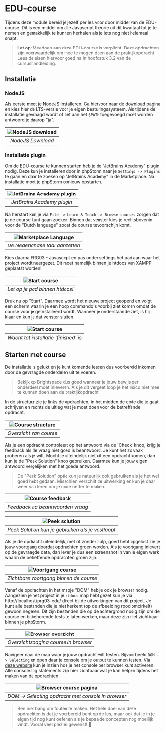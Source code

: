 # EDU-course

Tijdens deze module bereid je jezelf per les voor door middel van de
EDU-course. Dit is een middel om alle Javascript theorie uit dit kwartaal
tot je te nemen en gemakkelijk te kunnen herhalen als je iets nog niet
helemaal snapt.

> **Let op**: Meedoen aan deze EDU-course is verplicht. Deze opdrachten zijn
> voorwaardelijk om mee te mogen doen aan de praktijkopdracht. Lees de eisen
> hiervoor goed na in hoofdstuk 3.2 van de cursushandleiding.

## Installatie

### NodeJS

Als eerste moet je NodeJS installeren. Ga hiervoor naar de
[download](https://nodejs.org/en/download) pagina en kies hier de LTS-versie
voor je eigen besturingssysteem. Als tijdens de installatie gevraagd wordt of
het aan het `$PATH` toegevoegd moet worden antwoord je daarop "ja".

| ![NodeJS download](img/nodejs-download.png) | 
|:-------------------------------------------:| 
|              *NodeJS Download*              |

### Installatie plugin

Om de EDU-course te kunnen starten heb je de "JetBrains Academy" plugin nodig.
Deze kun je installeren door in phpStorm naar je `Settings -> Plugins` te
gaan en daar te zoeken op "JetBrains Academy" in de Marketplace. Na installatie
moet je phpStorm opnieuw opstarten.

| ![JetBrains Academy plugin](img/jetbrans-academy-plugin.png) | 
|:------------------------------------------------------------:| 
|                  *JetBrains Academy plugin*                  |

Na herstart kun je via `File -> Learn & Teach -> Browse courses` zorgen dat je
de course kunt gaan zoeken. Binnen dat venster kies je rechtsbovenin voor de
"Dutch language" zodat de course tevoorschijn komt.

| ![Marketplace Language](img/marketplace-language.png) | 
|:-----------------------------------------------------:| 
|            *De Nederlandse taal aanzetten*            |

Kies daarna PRG03 - Javascript en pas onder settings het pad aan waar het project
wordt neergezet. Dit moet namelijk binnen je htdocs van XAMPP geplaatst worden!

| ![Start course](img/start-course.png) | 
|:-------------------------------------:| 
|    *Let op je pad binnen htdocs!*     |

Druk nu op "Start". Daarmee wordt het nieuwe project geopend en volgt een scherm
waarin je een hoop commando's voorbij ziet komen omdat de course voor je
geïnstalleerd wordt. Wanneer je onderstaande ziet, is hij klaar en kun je dat
venster sluiten.

| ![Start course](img/install-finished.png) | 
|:-----------------------------------------:| 
|   *Wacht tot installatie 'finished' is*   |

## Starten met course

De installatie is gelukt en je kunt komende lessen dus voorbereid inkomen door
de gevraagde onderdelen uit te voeren.

> Bekijk op Brightspace dus goed wanneer je jouw bewijs per onderdeel moet
> inleveren. Als je dit vergeet loop je het risico niet mee te kunnen doen
> aan de praktijkopdracht.

In de structuur zie je links de opdrachten, in het midden de code die je gaat
schrijven en rechts de uitleg wat je moet doen voor de betreffende opdracht.

| ![Course structure](img/course-structure.png) | 
|:---------------------------------------------:| 
|            *Overzicht van course*             |

Als je een opdracht controleert op het antwoord via de 'Check' knop, krijg je
feedback als de vraag niet goed is beantwoord. Je kunt het zo vaak proberen als je
wilt. Mocht je uiteindelijk niet uit een opdracht komen, dan kun je de "Peek
Solution" knop gebruiken. Daarmee kun je jouw eigen antwoord vergelijken met het
goede antwoord.

> De "Peek Solution" optie kun je natuurlijk ook gebruiken als je het wel goed hebt
> gedaan. Misschien verschilt de uitwerking en kun je daar weer van leren om je code
> netter te maken.

| ![Course feedback](img/course-feedback.png) | 
|:-------------------------------------------:| 
|      *Feedback na beantwoorden vraag*       |

|  ![Peek solution](img/course-peek-solution.png)   | 
|:-------------------------------------------------:| 
| *Peek Solution kun je gebruiken als je vastloopt* |

Als je de opdracht uiteindelijk, met of zonder hulp, goed hebt opgelost zie je jouw
voortgang doordat opdrachten groen worden. Als je voortgang inlevert op de gevraagde
data, dan lever je dus een screenshot in van je eigen werk waarin de betreffende
opdrachten groen zijn.

| ![Voortgang course](img/course-progress.png) | 
|:--------------------------------------------:| 
|    *Zichtbare voortgang binnen de course*    |

Vanaf de opdrachten in het mapje "DOM" heb je ook je browser nodig. Aangezien je het
project in je `htdocs` map hebt gezet kun je via http://localhost/prg03-edu/ direct
bij de uitwerkingen van dit project. Je kunt alle bestanden die je niet herkent (op
de afbeelding rood omcirkelt) gewoon negeren. Dit zijn bestanden die op de achtergrond
nodig zijn om de course en bijbehorende tests te laten werken, maar deze zijn niet
zichtbaar binnen je phpStorm.

| ![Browser overzicht](img/browser-overview.png) | 
|:----------------------------------------------:| 
|      *Overzichtspagina course in browser*      |

Navigeer naar de map waar je jouw opdracht wilt testen. Bijvoorbeeld `DOM -> Selecting`
en open daar je console om je output te kunnen testen. Via
[deze website](https://balsamiq.com/support/faqs/browserconsole/) kun je inzien hoe je
het console per browser kunt activeren. Alle console.log statements zijn hier zichtbaar
wat je kan helpen tijdens het maken van de opdrachten.

| ![Browser course pagina](img/browser-console.png)  | 
|:--------------------------------------------------:| 
| *DOM -> Selecting opdracht met console in browser* |

> Ben niet bang om fouten te maken. Het hele doel van deze opdrachten is dat je
> voorbereid bent op de les, maar ook dat je in je eigen tijd nog kunt oefenen als
> je bepaalde concepten nog moeilijk vindt. Vooral veel plezier gewenst! 🎉
